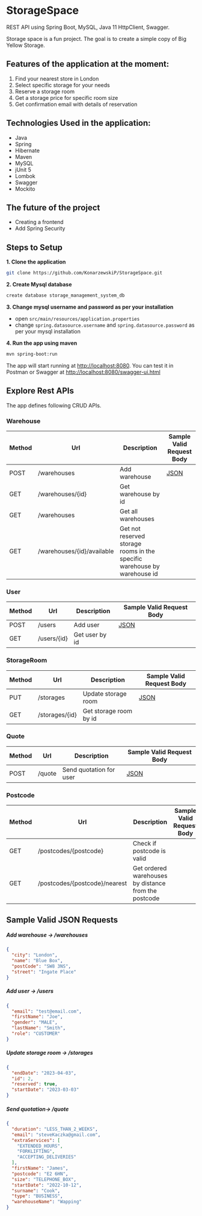 # StorageSpace
REST API using Spring Boot, MySQL, Java 11 HttpClient, Swagger.

Storage space is a fun project. The goal is to create a simple copy of Big Yellow Storage.


## Features of the application at the moment:

1. Find your nearest store in London
2. Select specific storage for your needs
3. Reserve a storage room
4. Get a storage price for specific room size
5. Get confirmation email with details of reservation

## Technologies Used in the application:

* Java
* Spring
* Hibernate
* Maven
* MySQL
* jUnit 5   
* Lombok  
* Swagger
* Mockito

## The future of the project
* Creating a frontend
* Add Spring Security

## Steps to Setup

**1. Clone the application**

```bash
git clone https://github.com/KonarzewskiP/StorageSpace.git
```

**2. Create Mysql database**
```bash
create database storage_management_system_db
```

**3. Change mysql username and password as per your installation**

+ open `src/main/resources/application.properties`
+ change `spring.datasource.username` and `spring.datasource.password` as per your mysql installation

**4. Run the app using maven**

```bash
mvn spring-boot:run
```
The app will start running at <http://localhost:8080>. You can test it in Postman or Swagger at <http://localhost:8080/swagger-ui.html>

## Explore Rest APIs

The app defines following CRUD APIs.

### Warehouse

| Method | Url | Description | Sample Valid Request Body |
| ------ | --- | ----------- | ------------------------- |
| POST    | /warehouses | Add warehouse | [JSON](#warehousecreate)|
| GET    | /warehouses/{id} | Get warehouse by id | |
| GET   | /warehouses | Get all warehouses | |
| GET    | /warehouses/{id}/available | Get not reserved storage rooms in the specific warehouse by warehouse id | |

### User

| Method | Url | Description | Sample Valid Request Body |
| ------ | --- | ----------- | ------------------------- |
| POST    | /users | Add user | [JSON](#usercreate)|
| GET    | /users/{id} | Get user by id | |

### StorageRoom

| Method | Url | Description | Sample Valid Request Body |
| ------ | --- | ----------- | ------------------------- |
| PUT    | /storages | Update storage room | [JSON](#updateStorageRoom)|
| GET    | /storages/{id} | Get storage room by id | |

### Quote

| Method | Url | Description | Sample Valid Request Body |
| ------ | --- | ----------- | ------------------------- |
| POST    | /quote | Send quotation for user | [JSON](#quotepost)|

### Postcode

| Method | Url | Description | Sample Valid Request Body |
| ------ | --- | ----------- | ------------------------- |
| GET    | /postcodes/{postcode} | Check if postcode is valid ||
| GET    | /postcodes/{postcode}/nearest | Get ordered warehouses by distance from the postcode | |


## Sample Valid JSON Requests

##### <a id="warehousecreate">Add warehouse -> /warehouses</a>
```json
{
  "city": "London",
  "name": "Blue Box",
  "postCode": "SW8 3NS",
  "street": "Ingate Place"
}
```
##### <a id="usercreate">Add user -> /users</a>
```json
{
  "email": "test@email.com",
  "firstName": "Joe",
  "gender": "MALE",
  "lastName": "Smith",
  "role": "CUSTOMER"
}
```
##### <a id="updateStorageRoom">Update storage room -> /storages</a>
```json
{
  "endDate": "2023-04-03",
  "id": 2,
  "reserved": true,
  "startDate": "2023-03-03"
}
```
##### <a id="quotepost">Send quotation-> /quote</a>
```json
{
  "duration": "LESS_THAN_2_WEEKS",
  "email": "steveKaczka@gmail.com",
  "extraServices": [
    "EXTENDED_HOURS",
    "FORKLIFTING",
    "ACCEPTING_DELIVERIES"
  ],
  "firstName": "James",
  "postcode": "E2 6HN",
  "size": "TELEPHONE_BOX",
  "startDate": "2022-10-12",
  "surname": "Cook",
  "type": "BUSINESS",
  "warehouseName": "Wapping"
}
```